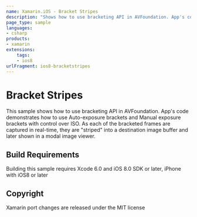 ```yaml
---
name: Xamarin.iOS - Bracket Stripes
description: "Shows how to use bracketing API in AVFoundation. App's code demonstrates how to use Auto-exposure brackets and Manual exposure brackets... (iOS8)"
page_type: sample
languages:
- csharp
products:
- xamarin
extensions:
    tags:
    - ios8
urlFragment: ios8-bracketstripes
---
```

# Bracket Stripes

This sample shows how to use bracketing API in AVFoundation. App's code demonstrates how to use Auto-exposure brackets and Manual exposure  brackets with control over ISO. As each of the bracketed frames are captured in real-time, they are "striped" into a destination image buffer and later shown in a modal image viewer.

## Build Requirements

Building this sample requires Xcode 6.0 and iOS 8.0 SDK or later, iPhone with iOS8 or later

## Copyright

Xamarin port changes are released under the MIT license
